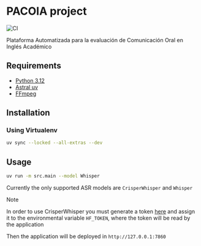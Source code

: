 # PACOIA project
![CI](https://github.com/pmchozas/pacoia/actions/workflows/CI.yml/badge.svg)

Plataforma Automatizada para la evaluación de Comunicación Oral en Inglés Académico

## Requirements
- [Python 3.12](https://www.python.org/)
- [Astral uv](https://docs.astral.sh/uv/)
- [FFmpeg](https://www.ffmpeg.org/)
  
## Installation

### Using Virtualenv
```bash
uv sync --locked --all-extras --dev
```

## Usage
```bash
uv run -m src.main --model Whisper
```

Currently the only supported ASR models are `CrisperWhisper` and `Whisper`

> [!NOTE]  
> In order to use CrisperWhisper you must generate a token [here](https://huggingface.co/nyrahealth/CrisperWhisper) and assign it to the environmental variable `HF_TOKEN`, where the token will be read by the application

Then the application will be deployed in `http://127.0.0.1:7860`
